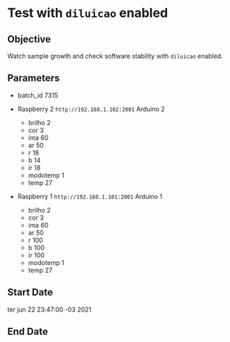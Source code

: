 # Test with `diluicao` enabled
## Objective
Watch sample growth and check software stability with `diluicao` enabled.

## Parameters
- batch_id 7315

- Raspberry 2 `http://192.168.1.102:2001` Arduino 2
    - brilho 2
    - cor 3
    - ima 60
    - ar 50
    - r 18
    - b 14
    - ir 18
    - modotemp 1
    - temp 27
- Raspberry 1 `http://192.168.1.101:2001` Arduino 1
    - brilho 2
    - cor 3
    - ima 60
    - ar 50
    - r 100
    - b 100
    - ir 100
    - modotemp 1
    - temp 27

## Start Date
ter jun  22 23:47:00 -03 2021

## End Date
